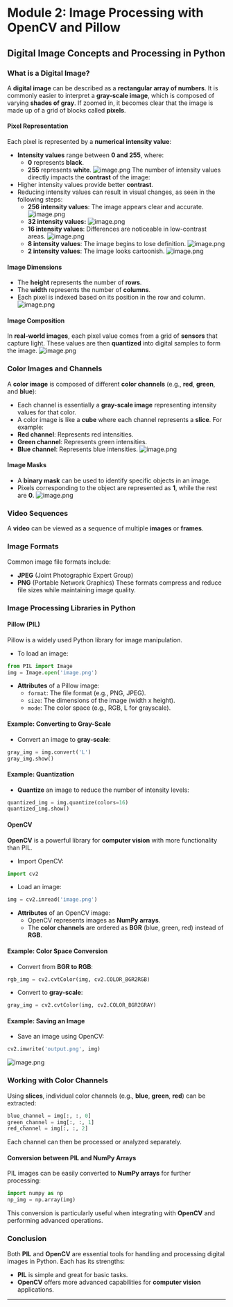 

# Module 2: Image Processing with OpenCV and Pillow
## Digital Image Concepts and Processing in Python
### What is a Digital Image?
A **digital image** can be described as a **rectangular array of numbers**. It is commonly easier to interpret a **gray-scale image**, which is composed of varying **shades of gray**. If zoomed in, it becomes clear that the image is made up of a grid of blocks called **pixels**.
#### Pixel Representation
Each pixel is represented by a **numerical intensity value**:
- **Intensity values** range between **0 and 255**, where:
	- **0** represents **black**.
	- **255** represents **white**.
![image.png](https://prod-files-secure.s3.us-west-2.amazonaws.com/03e82b26-cccb-4906-bb56-adabcbdc0655/fa1bb4aa-313a-44c2-a7b3-7fa4a8432b08/image.png?X-Amz-Algorithm=AWS4-HMAC-SHA256&X-Amz-Content-Sha256=UNSIGNED-PAYLOAD&X-Amz-Credential=ASIAZI2LB46622HK5HSV%2F20250204%2Fus-west-2%2Fs3%2Faws4_request&X-Amz-Date=20250204T171247Z&X-Amz-Expires=3600&X-Amz-Security-Token=IQoJb3JpZ2luX2VjEBkaCXVzLXdlc3QtMiJHMEUCIEUL6Gjg4TVhuqugWxuOuHFGqR5NcY2i%2BbyZaiqa7nbeAiEAzTUDU6X5zuMAwUGxKRNZenAlfBwAqIqH78SBzuyLFvQq%2FwMIMhAAGgw2Mzc0MjMxODM4MDUiDGCgk%2FBYqM4ID7eueyrcA5b9KfEDKYYNL2HRluzUS%2BBLkoO8NgZZpkro%2Fwse7%2FpbsSaEjUqwOAYdTksP%2B2ozpbU3CZ%2FRXW4kztn66EcLxkP%2Bn8Rtm9ZL6ijvfdXYO%2BlrUdtpvLTe79D3hhVk6vLsCdaaL4hHjrSz1GFN7cDrItzzqploNa6b8YP2mCe%2BVLC7W4Hq7vYb5AnP6OlWYV2A8tHoGJiDeG5gkt56FYXHSGiH30bJ0ufFakQWKcNR6%2BBjR8EyItfyyNwxB33uH7IME8aWOUOwYB3%2F%2FhAXE%2Bh2ZM%2F7OUDqCNY07piQQhnaX0GDxdQyVoMrKCccvuUBPZ47lz76Y4e5leFvj1zo%2BPPxg%2FS3puChdDeibHUusC8KziBxYxJR04vjC1UEUGZhZ6Cf5fGXGoSIWlR%2F5h2aEpP3ehtVlypeKpyzegvnrfZVKjhglLlqulr1wgXbvWmFZkQC%2F9r8cF%2FytiY8Yvl5J%2Bpvc0bXA8aJy4uMs4tisqMe2Q5Ygt4BuvzGmSmVhfVgjFRKqx32FVLqnDUEpH6SEzA28SUOmjF5WZLVhT8%2Fy%2Fc9FO%2BOzjwTgvniyTlwvhd6%2Fx3WAFDwmGbPuGYKALdbQ1UoRsH22UIp%2FOXLc3DX816vNDtUIsIZ9%2BVyQ%2F8hJgaTMPSDib0GOqUBS79RiW68H%2FnrFSexpg6cV6IqBrvBXrXbvioe0AnT6wvzNeU%2BemciT2Zh82YAuLHfQpwgTjm8zHbXjCExA0pfAE9S97Yl1ICmO0KwOzP1thiZPMzeUILnIhy1IXzW71W4D2lHZJ35RepQwOQWQ%2BN%2FWEogmpwXeY6ffz0t8q9RcatbC9booUSIaLo5HVkdUCs8FtZ5DWa52bTdgU4y9Op67YEUQ91o&X-Amz-Signature=0b74e40dc1c1682c2f56c9af539c35aaaf1b63ec849fa9b9ce704b2e25f41cdd&X-Amz-SignedHeaders=host&x-id=GetObject)
The number of intensity values directly impacts the **contrast** of the image:
- Higher intensity values provide better **contrast**.
- Reducing intensity values can result in visual changes, as seen in the following steps:
	- **256 intensity values**: The image appears clear and accurate.
![image.png](https://prod-files-secure.s3.us-west-2.amazonaws.com/03e82b26-cccb-4906-bb56-adabcbdc0655/0de7dfb4-99dc-4b87-8932-5165b3c3b775/image.png?X-Amz-Algorithm=AWS4-HMAC-SHA256&X-Amz-Content-Sha256=UNSIGNED-PAYLOAD&X-Amz-Credential=ASIAZI2LB466TIPHWM72%2F20250204%2Fus-west-2%2Fs3%2Faws4_request&X-Amz-Date=20250204T171248Z&X-Amz-Expires=3600&X-Amz-Security-Token=IQoJb3JpZ2luX2VjEBkaCXVzLXdlc3QtMiJGMEQCIDN%2FSD0QI8EHMOI9ALmla6c1s0lScyYOn9wqy0vbjZm6AiAvJZFYuFhKUbHwFMS2aek0h5e2%2BSiFNTi7yA00JhiU%2Bir%2FAwgyEAAaDDYzNzQyMzE4MzgwNSIMGHseSzqICs3KR4WjKtwDFMliLEegpCJBoIQSBlpkykrvS3JsjwmI2nKKCbFcHIYtr4wfBxmPmKjWGfk%2FM%2BNo2ThWEv25vz%2B5AJtx9k3TmwyvEwCNAuAes%2BeWKyspF8%2B59VSVH9L6Sc0F53wvl1nG%2BoRQo3ms9xs6iSw0CRKusalwET45c5zrzeyC8ApyIKS31JGlOf48%2FpPyJaoYNI8kfup0sZxPv%2FgQRQX%2B0zTXd%2FF82NBfwzXWw21iS1vI977Z14SWbGAWOarscNiZui4W5j4PF1WrOoddeAXcN9ir5vpjCNTu8QOr56LKFgYdwSTYBxFC%2F7zoKttbieA5hg2EIpATts6sTU6cjXj6W6pNTACSlh0lmJhxRgb0%2B6UsfzoA%2B80E1L2g48akkEl1EOMqfwpd86fdVkQsMk5TY%2FLF%2Fkjdc4ZPtUB8I%2FjXQU44XjNLCaY8frOCNxrVWR%2BzM02SmSUWHzm5juc%2Fp6AKBekj4jB2z95uxCxsVXoAAy5Of%2FuY7E6kOh86ZEMh4bMV2iXLDx%2BkjclZ7oKcscSdsVvZ36dlUYy0R%2BLET0pp04UB3jCB6AviuiHoOUkJ7TsTJUE0aiwtsAvQHSYYWAcMsSW0kS8ZnkDxoIInqS9tZdkZ%2B8LouFj7YjC6GBkdVbkwvYSJvQY6pgHYL7x6M%2BWx8r%2FmI%2FgitzZoFmyYuclDuBF5cpfkTlAtktUav1vs6mfE5pWjv6HvIxiNcDaQkND09ZwCZn%2BRkyg9%2B2aXowj95RnKowupzvdmxCRC64lstOBuIx0IYbaavS%2F45p1kvPSAtUnDUJRGH73%2FjUURg4tVOeWn9kCgoUo1KVgFaR3SY2HIr9g0FMFtSeRWpN78c7MvFhdatlV0NAg%2BBqSYjcJm&X-Amz-Signature=95849878d17e598387c94ae0fdbcad9b7696d9cb8bd8f8f885508498114321f3&X-Amz-SignedHeaders=host&x-id=GetObject)
	- **32 intensity values:**
![image.png](https://prod-files-secure.s3.us-west-2.amazonaws.com/03e82b26-cccb-4906-bb56-adabcbdc0655/7eb81f08-b190-4c5a-ba2b-2a498a15b2c4/image.png?X-Amz-Algorithm=AWS4-HMAC-SHA256&X-Amz-Content-Sha256=UNSIGNED-PAYLOAD&X-Amz-Credential=ASIAZI2LB466TIPHWM72%2F20250204%2Fus-west-2%2Fs3%2Faws4_request&X-Amz-Date=20250204T171248Z&X-Amz-Expires=3600&X-Amz-Security-Token=IQoJb3JpZ2luX2VjEBkaCXVzLXdlc3QtMiJGMEQCIDN%2FSD0QI8EHMOI9ALmla6c1s0lScyYOn9wqy0vbjZm6AiAvJZFYuFhKUbHwFMS2aek0h5e2%2BSiFNTi7yA00JhiU%2Bir%2FAwgyEAAaDDYzNzQyMzE4MzgwNSIMGHseSzqICs3KR4WjKtwDFMliLEegpCJBoIQSBlpkykrvS3JsjwmI2nKKCbFcHIYtr4wfBxmPmKjWGfk%2FM%2BNo2ThWEv25vz%2B5AJtx9k3TmwyvEwCNAuAes%2BeWKyspF8%2B59VSVH9L6Sc0F53wvl1nG%2BoRQo3ms9xs6iSw0CRKusalwET45c5zrzeyC8ApyIKS31JGlOf48%2FpPyJaoYNI8kfup0sZxPv%2FgQRQX%2B0zTXd%2FF82NBfwzXWw21iS1vI977Z14SWbGAWOarscNiZui4W5j4PF1WrOoddeAXcN9ir5vpjCNTu8QOr56LKFgYdwSTYBxFC%2F7zoKttbieA5hg2EIpATts6sTU6cjXj6W6pNTACSlh0lmJhxRgb0%2B6UsfzoA%2B80E1L2g48akkEl1EOMqfwpd86fdVkQsMk5TY%2FLF%2Fkjdc4ZPtUB8I%2FjXQU44XjNLCaY8frOCNxrVWR%2BzM02SmSUWHzm5juc%2Fp6AKBekj4jB2z95uxCxsVXoAAy5Of%2FuY7E6kOh86ZEMh4bMV2iXLDx%2BkjclZ7oKcscSdsVvZ36dlUYy0R%2BLET0pp04UB3jCB6AviuiHoOUkJ7TsTJUE0aiwtsAvQHSYYWAcMsSW0kS8ZnkDxoIInqS9tZdkZ%2B8LouFj7YjC6GBkdVbkwvYSJvQY6pgHYL7x6M%2BWx8r%2FmI%2FgitzZoFmyYuclDuBF5cpfkTlAtktUav1vs6mfE5pWjv6HvIxiNcDaQkND09ZwCZn%2BRkyg9%2B2aXowj95RnKowupzvdmxCRC64lstOBuIx0IYbaavS%2F45p1kvPSAtUnDUJRGH73%2FjUURg4tVOeWn9kCgoUo1KVgFaR3SY2HIr9g0FMFtSeRWpN78c7MvFhdatlV0NAg%2BBqSYjcJm&X-Amz-Signature=4932e92ce58e3504b19a704134800165b6e8dc80c6f45a57f99d66434559db1e&X-Amz-SignedHeaders=host&x-id=GetObject)
	- **16 intensity values**: Differences are noticeable in low-contrast areas.
![image.png](https://prod-files-secure.s3.us-west-2.amazonaws.com/03e82b26-cccb-4906-bb56-adabcbdc0655/6bf56d44-9a14-4b7b-98c2-1f00b8630f0c/image.png?X-Amz-Algorithm=AWS4-HMAC-SHA256&X-Amz-Content-Sha256=UNSIGNED-PAYLOAD&X-Amz-Credential=ASIAZI2LB466TIPHWM72%2F20250204%2Fus-west-2%2Fs3%2Faws4_request&X-Amz-Date=20250204T171248Z&X-Amz-Expires=3600&X-Amz-Security-Token=IQoJb3JpZ2luX2VjEBkaCXVzLXdlc3QtMiJGMEQCIDN%2FSD0QI8EHMOI9ALmla6c1s0lScyYOn9wqy0vbjZm6AiAvJZFYuFhKUbHwFMS2aek0h5e2%2BSiFNTi7yA00JhiU%2Bir%2FAwgyEAAaDDYzNzQyMzE4MzgwNSIMGHseSzqICs3KR4WjKtwDFMliLEegpCJBoIQSBlpkykrvS3JsjwmI2nKKCbFcHIYtr4wfBxmPmKjWGfk%2FM%2BNo2ThWEv25vz%2B5AJtx9k3TmwyvEwCNAuAes%2BeWKyspF8%2B59VSVH9L6Sc0F53wvl1nG%2BoRQo3ms9xs6iSw0CRKusalwET45c5zrzeyC8ApyIKS31JGlOf48%2FpPyJaoYNI8kfup0sZxPv%2FgQRQX%2B0zTXd%2FF82NBfwzXWw21iS1vI977Z14SWbGAWOarscNiZui4W5j4PF1WrOoddeAXcN9ir5vpjCNTu8QOr56LKFgYdwSTYBxFC%2F7zoKttbieA5hg2EIpATts6sTU6cjXj6W6pNTACSlh0lmJhxRgb0%2B6UsfzoA%2B80E1L2g48akkEl1EOMqfwpd86fdVkQsMk5TY%2FLF%2Fkjdc4ZPtUB8I%2FjXQU44XjNLCaY8frOCNxrVWR%2BzM02SmSUWHzm5juc%2Fp6AKBekj4jB2z95uxCxsVXoAAy5Of%2FuY7E6kOh86ZEMh4bMV2iXLDx%2BkjclZ7oKcscSdsVvZ36dlUYy0R%2BLET0pp04UB3jCB6AviuiHoOUkJ7TsTJUE0aiwtsAvQHSYYWAcMsSW0kS8ZnkDxoIInqS9tZdkZ%2B8LouFj7YjC6GBkdVbkwvYSJvQY6pgHYL7x6M%2BWx8r%2FmI%2FgitzZoFmyYuclDuBF5cpfkTlAtktUav1vs6mfE5pWjv6HvIxiNcDaQkND09ZwCZn%2BRkyg9%2B2aXowj95RnKowupzvdmxCRC64lstOBuIx0IYbaavS%2F45p1kvPSAtUnDUJRGH73%2FjUURg4tVOeWn9kCgoUo1KVgFaR3SY2HIr9g0FMFtSeRWpN78c7MvFhdatlV0NAg%2BBqSYjcJm&X-Amz-Signature=ab78b9ada64df5525c77c69b66899176a1639d0dafc4442be9724c34e82a8a8c&X-Amz-SignedHeaders=host&x-id=GetObject)
	- **8 intensity values**: The image begins to lose definition.
![image.png](https://prod-files-secure.s3.us-west-2.amazonaws.com/03e82b26-cccb-4906-bb56-adabcbdc0655/cca05878-ca1a-43e0-8bec-1d146756f9ae/image.png?X-Amz-Algorithm=AWS4-HMAC-SHA256&X-Amz-Content-Sha256=UNSIGNED-PAYLOAD&X-Amz-Credential=ASIAZI2LB466TIPHWM72%2F20250204%2Fus-west-2%2Fs3%2Faws4_request&X-Amz-Date=20250204T171248Z&X-Amz-Expires=3600&X-Amz-Security-Token=IQoJb3JpZ2luX2VjEBkaCXVzLXdlc3QtMiJGMEQCIDN%2FSD0QI8EHMOI9ALmla6c1s0lScyYOn9wqy0vbjZm6AiAvJZFYuFhKUbHwFMS2aek0h5e2%2BSiFNTi7yA00JhiU%2Bir%2FAwgyEAAaDDYzNzQyMzE4MzgwNSIMGHseSzqICs3KR4WjKtwDFMliLEegpCJBoIQSBlpkykrvS3JsjwmI2nKKCbFcHIYtr4wfBxmPmKjWGfk%2FM%2BNo2ThWEv25vz%2B5AJtx9k3TmwyvEwCNAuAes%2BeWKyspF8%2B59VSVH9L6Sc0F53wvl1nG%2BoRQo3ms9xs6iSw0CRKusalwET45c5zrzeyC8ApyIKS31JGlOf48%2FpPyJaoYNI8kfup0sZxPv%2FgQRQX%2B0zTXd%2FF82NBfwzXWw21iS1vI977Z14SWbGAWOarscNiZui4W5j4PF1WrOoddeAXcN9ir5vpjCNTu8QOr56LKFgYdwSTYBxFC%2F7zoKttbieA5hg2EIpATts6sTU6cjXj6W6pNTACSlh0lmJhxRgb0%2B6UsfzoA%2B80E1L2g48akkEl1EOMqfwpd86fdVkQsMk5TY%2FLF%2Fkjdc4ZPtUB8I%2FjXQU44XjNLCaY8frOCNxrVWR%2BzM02SmSUWHzm5juc%2Fp6AKBekj4jB2z95uxCxsVXoAAy5Of%2FuY7E6kOh86ZEMh4bMV2iXLDx%2BkjclZ7oKcscSdsVvZ36dlUYy0R%2BLET0pp04UB3jCB6AviuiHoOUkJ7TsTJUE0aiwtsAvQHSYYWAcMsSW0kS8ZnkDxoIInqS9tZdkZ%2B8LouFj7YjC6GBkdVbkwvYSJvQY6pgHYL7x6M%2BWx8r%2FmI%2FgitzZoFmyYuclDuBF5cpfkTlAtktUav1vs6mfE5pWjv6HvIxiNcDaQkND09ZwCZn%2BRkyg9%2B2aXowj95RnKowupzvdmxCRC64lstOBuIx0IYbaavS%2F45p1kvPSAtUnDUJRGH73%2FjUURg4tVOeWn9kCgoUo1KVgFaR3SY2HIr9g0FMFtSeRWpN78c7MvFhdatlV0NAg%2BBqSYjcJm&X-Amz-Signature=52eeb064d08f3ce8c6819c2fc2201540fc4b35da6f5e8d513511c581ff67ddc2&X-Amz-SignedHeaders=host&x-id=GetObject)
	- **2 intensity values**: The image looks cartoonish.
![image.png](https://prod-files-secure.s3.us-west-2.amazonaws.com/03e82b26-cccb-4906-bb56-adabcbdc0655/12da64d7-6b97-44e0-bc2c-52b9c47ce212/image.png?X-Amz-Algorithm=AWS4-HMAC-SHA256&X-Amz-Content-Sha256=UNSIGNED-PAYLOAD&X-Amz-Credential=ASIAZI2LB466TIPHWM72%2F20250204%2Fus-west-2%2Fs3%2Faws4_request&X-Amz-Date=20250204T171248Z&X-Amz-Expires=3600&X-Amz-Security-Token=IQoJb3JpZ2luX2VjEBkaCXVzLXdlc3QtMiJGMEQCIDN%2FSD0QI8EHMOI9ALmla6c1s0lScyYOn9wqy0vbjZm6AiAvJZFYuFhKUbHwFMS2aek0h5e2%2BSiFNTi7yA00JhiU%2Bir%2FAwgyEAAaDDYzNzQyMzE4MzgwNSIMGHseSzqICs3KR4WjKtwDFMliLEegpCJBoIQSBlpkykrvS3JsjwmI2nKKCbFcHIYtr4wfBxmPmKjWGfk%2FM%2BNo2ThWEv25vz%2B5AJtx9k3TmwyvEwCNAuAes%2BeWKyspF8%2B59VSVH9L6Sc0F53wvl1nG%2BoRQo3ms9xs6iSw0CRKusalwET45c5zrzeyC8ApyIKS31JGlOf48%2FpPyJaoYNI8kfup0sZxPv%2FgQRQX%2B0zTXd%2FF82NBfwzXWw21iS1vI977Z14SWbGAWOarscNiZui4W5j4PF1WrOoddeAXcN9ir5vpjCNTu8QOr56LKFgYdwSTYBxFC%2F7zoKttbieA5hg2EIpATts6sTU6cjXj6W6pNTACSlh0lmJhxRgb0%2B6UsfzoA%2B80E1L2g48akkEl1EOMqfwpd86fdVkQsMk5TY%2FLF%2Fkjdc4ZPtUB8I%2FjXQU44XjNLCaY8frOCNxrVWR%2BzM02SmSUWHzm5juc%2Fp6AKBekj4jB2z95uxCxsVXoAAy5Of%2FuY7E6kOh86ZEMh4bMV2iXLDx%2BkjclZ7oKcscSdsVvZ36dlUYy0R%2BLET0pp04UB3jCB6AviuiHoOUkJ7TsTJUE0aiwtsAvQHSYYWAcMsSW0kS8ZnkDxoIInqS9tZdkZ%2B8LouFj7YjC6GBkdVbkwvYSJvQY6pgHYL7x6M%2BWx8r%2FmI%2FgitzZoFmyYuclDuBF5cpfkTlAtktUav1vs6mfE5pWjv6HvIxiNcDaQkND09ZwCZn%2BRkyg9%2B2aXowj95RnKowupzvdmxCRC64lstOBuIx0IYbaavS%2F45p1kvPSAtUnDUJRGH73%2FjUURg4tVOeWn9kCgoUo1KVgFaR3SY2HIr9g0FMFtSeRWpN78c7MvFhdatlV0NAg%2BBqSYjcJm&X-Amz-Signature=d481a40b0b82dfb3a356c2014614030211a75b9e11eb3a49c852f41cd0d3133b&X-Amz-SignedHeaders=host&x-id=GetObject)
#### Image Dimensions
- The **height** represents the number of **rows**.
- The **width** represents the number of **columns**.
- Each pixel is indexed based on its position in the row and column.
![image.png](https://prod-files-secure.s3.us-west-2.amazonaws.com/03e82b26-cccb-4906-bb56-adabcbdc0655/ff056335-e79e-4491-b508-30cd45b6c194/image.png?X-Amz-Algorithm=AWS4-HMAC-SHA256&X-Amz-Content-Sha256=UNSIGNED-PAYLOAD&X-Amz-Credential=ASIAZI2LB46622HK5HSV%2F20250204%2Fus-west-2%2Fs3%2Faws4_request&X-Amz-Date=20250204T171247Z&X-Amz-Expires=3600&X-Amz-Security-Token=IQoJb3JpZ2luX2VjEBkaCXVzLXdlc3QtMiJHMEUCIEUL6Gjg4TVhuqugWxuOuHFGqR5NcY2i%2BbyZaiqa7nbeAiEAzTUDU6X5zuMAwUGxKRNZenAlfBwAqIqH78SBzuyLFvQq%2FwMIMhAAGgw2Mzc0MjMxODM4MDUiDGCgk%2FBYqM4ID7eueyrcA5b9KfEDKYYNL2HRluzUS%2BBLkoO8NgZZpkro%2Fwse7%2FpbsSaEjUqwOAYdTksP%2B2ozpbU3CZ%2FRXW4kztn66EcLxkP%2Bn8Rtm9ZL6ijvfdXYO%2BlrUdtpvLTe79D3hhVk6vLsCdaaL4hHjrSz1GFN7cDrItzzqploNa6b8YP2mCe%2BVLC7W4Hq7vYb5AnP6OlWYV2A8tHoGJiDeG5gkt56FYXHSGiH30bJ0ufFakQWKcNR6%2BBjR8EyItfyyNwxB33uH7IME8aWOUOwYB3%2F%2FhAXE%2Bh2ZM%2F7OUDqCNY07piQQhnaX0GDxdQyVoMrKCccvuUBPZ47lz76Y4e5leFvj1zo%2BPPxg%2FS3puChdDeibHUusC8KziBxYxJR04vjC1UEUGZhZ6Cf5fGXGoSIWlR%2F5h2aEpP3ehtVlypeKpyzegvnrfZVKjhglLlqulr1wgXbvWmFZkQC%2F9r8cF%2FytiY8Yvl5J%2Bpvc0bXA8aJy4uMs4tisqMe2Q5Ygt4BuvzGmSmVhfVgjFRKqx32FVLqnDUEpH6SEzA28SUOmjF5WZLVhT8%2Fy%2Fc9FO%2BOzjwTgvniyTlwvhd6%2Fx3WAFDwmGbPuGYKALdbQ1UoRsH22UIp%2FOXLc3DX816vNDtUIsIZ9%2BVyQ%2F8hJgaTMPSDib0GOqUBS79RiW68H%2FnrFSexpg6cV6IqBrvBXrXbvioe0AnT6wvzNeU%2BemciT2Zh82YAuLHfQpwgTjm8zHbXjCExA0pfAE9S97Yl1ICmO0KwOzP1thiZPMzeUILnIhy1IXzW71W4D2lHZJ35RepQwOQWQ%2BN%2FWEogmpwXeY6ffz0t8q9RcatbC9booUSIaLo5HVkdUCs8FtZ5DWa52bTdgU4y9Op67YEUQ91o&X-Amz-Signature=8a2d097b3aece090e2b3fa4f77b345f0975d227c11636a8b83f2a726b17b7ce8&X-Amz-SignedHeaders=host&x-id=GetObject)
#### Image Composition
In **real-world images**, each pixel value comes from a grid of **sensors** that capture light. These values are then **quantized** into digital samples to form the image.
![image.png](https://prod-files-secure.s3.us-west-2.amazonaws.com/03e82b26-cccb-4906-bb56-adabcbdc0655/0c721ea0-409b-4d32-b630-a00d6f170d18/image.png?X-Amz-Algorithm=AWS4-HMAC-SHA256&X-Amz-Content-Sha256=UNSIGNED-PAYLOAD&X-Amz-Credential=ASIAZI2LB46622HK5HSV%2F20250204%2Fus-west-2%2Fs3%2Faws4_request&X-Amz-Date=20250204T171247Z&X-Amz-Expires=3600&X-Amz-Security-Token=IQoJb3JpZ2luX2VjEBkaCXVzLXdlc3QtMiJHMEUCIEUL6Gjg4TVhuqugWxuOuHFGqR5NcY2i%2BbyZaiqa7nbeAiEAzTUDU6X5zuMAwUGxKRNZenAlfBwAqIqH78SBzuyLFvQq%2FwMIMhAAGgw2Mzc0MjMxODM4MDUiDGCgk%2FBYqM4ID7eueyrcA5b9KfEDKYYNL2HRluzUS%2BBLkoO8NgZZpkro%2Fwse7%2FpbsSaEjUqwOAYdTksP%2B2ozpbU3CZ%2FRXW4kztn66EcLxkP%2Bn8Rtm9ZL6ijvfdXYO%2BlrUdtpvLTe79D3hhVk6vLsCdaaL4hHjrSz1GFN7cDrItzzqploNa6b8YP2mCe%2BVLC7W4Hq7vYb5AnP6OlWYV2A8tHoGJiDeG5gkt56FYXHSGiH30bJ0ufFakQWKcNR6%2BBjR8EyItfyyNwxB33uH7IME8aWOUOwYB3%2F%2FhAXE%2Bh2ZM%2F7OUDqCNY07piQQhnaX0GDxdQyVoMrKCccvuUBPZ47lz76Y4e5leFvj1zo%2BPPxg%2FS3puChdDeibHUusC8KziBxYxJR04vjC1UEUGZhZ6Cf5fGXGoSIWlR%2F5h2aEpP3ehtVlypeKpyzegvnrfZVKjhglLlqulr1wgXbvWmFZkQC%2F9r8cF%2FytiY8Yvl5J%2Bpvc0bXA8aJy4uMs4tisqMe2Q5Ygt4BuvzGmSmVhfVgjFRKqx32FVLqnDUEpH6SEzA28SUOmjF5WZLVhT8%2Fy%2Fc9FO%2BOzjwTgvniyTlwvhd6%2Fx3WAFDwmGbPuGYKALdbQ1UoRsH22UIp%2FOXLc3DX816vNDtUIsIZ9%2BVyQ%2F8hJgaTMPSDib0GOqUBS79RiW68H%2FnrFSexpg6cV6IqBrvBXrXbvioe0AnT6wvzNeU%2BemciT2Zh82YAuLHfQpwgTjm8zHbXjCExA0pfAE9S97Yl1ICmO0KwOzP1thiZPMzeUILnIhy1IXzW71W4D2lHZJ35RepQwOQWQ%2BN%2FWEogmpwXeY6ffz0t8q9RcatbC9booUSIaLo5HVkdUCs8FtZ5DWa52bTdgU4y9Op67YEUQ91o&X-Amz-Signature=3f1fcc4abbfe9c947ecf7d5bbe29efee91b6d290d3200dcc5764ae9c8e0b5818&X-Amz-SignedHeaders=host&x-id=GetObject)
### Color Images and Channels
A **color image** is composed of different **color channels** (e.g., **red**, **green**, and **blue**):
- Each channel is essentially a **gray-scale image** representing intensity values for that color.
- A color image is like a **cube** where each channel represents a **slice**.
For example:
- **Red channel**: Represents red intensities.
- **Green channel**: Represents green intensities.
- **Blue channel**: Represents blue intensities.
![image.png](https://prod-files-secure.s3.us-west-2.amazonaws.com/03e82b26-cccb-4906-bb56-adabcbdc0655/c0cc17c9-842f-413f-82e8-f3f44278cf74/image.png?X-Amz-Algorithm=AWS4-HMAC-SHA256&X-Amz-Content-Sha256=UNSIGNED-PAYLOAD&X-Amz-Credential=ASIAZI2LB46622HK5HSV%2F20250204%2Fus-west-2%2Fs3%2Faws4_request&X-Amz-Date=20250204T171247Z&X-Amz-Expires=3600&X-Amz-Security-Token=IQoJb3JpZ2luX2VjEBkaCXVzLXdlc3QtMiJHMEUCIEUL6Gjg4TVhuqugWxuOuHFGqR5NcY2i%2BbyZaiqa7nbeAiEAzTUDU6X5zuMAwUGxKRNZenAlfBwAqIqH78SBzuyLFvQq%2FwMIMhAAGgw2Mzc0MjMxODM4MDUiDGCgk%2FBYqM4ID7eueyrcA5b9KfEDKYYNL2HRluzUS%2BBLkoO8NgZZpkro%2Fwse7%2FpbsSaEjUqwOAYdTksP%2B2ozpbU3CZ%2FRXW4kztn66EcLxkP%2Bn8Rtm9ZL6ijvfdXYO%2BlrUdtpvLTe79D3hhVk6vLsCdaaL4hHjrSz1GFN7cDrItzzqploNa6b8YP2mCe%2BVLC7W4Hq7vYb5AnP6OlWYV2A8tHoGJiDeG5gkt56FYXHSGiH30bJ0ufFakQWKcNR6%2BBjR8EyItfyyNwxB33uH7IME8aWOUOwYB3%2F%2FhAXE%2Bh2ZM%2F7OUDqCNY07piQQhnaX0GDxdQyVoMrKCccvuUBPZ47lz76Y4e5leFvj1zo%2BPPxg%2FS3puChdDeibHUusC8KziBxYxJR04vjC1UEUGZhZ6Cf5fGXGoSIWlR%2F5h2aEpP3ehtVlypeKpyzegvnrfZVKjhglLlqulr1wgXbvWmFZkQC%2F9r8cF%2FytiY8Yvl5J%2Bpvc0bXA8aJy4uMs4tisqMe2Q5Ygt4BuvzGmSmVhfVgjFRKqx32FVLqnDUEpH6SEzA28SUOmjF5WZLVhT8%2Fy%2Fc9FO%2BOzjwTgvniyTlwvhd6%2Fx3WAFDwmGbPuGYKALdbQ1UoRsH22UIp%2FOXLc3DX816vNDtUIsIZ9%2BVyQ%2F8hJgaTMPSDib0GOqUBS79RiW68H%2FnrFSexpg6cV6IqBrvBXrXbvioe0AnT6wvzNeU%2BemciT2Zh82YAuLHfQpwgTjm8zHbXjCExA0pfAE9S97Yl1ICmO0KwOzP1thiZPMzeUILnIhy1IXzW71W4D2lHZJ35RepQwOQWQ%2BN%2FWEogmpwXeY6ffz0t8q9RcatbC9booUSIaLo5HVkdUCs8FtZ5DWa52bTdgU4y9Op67YEUQ91o&X-Amz-Signature=5c415ff0cbd652a386ff78e4302e9cc982ca5a97c52d970e4e909ec90b037afa&X-Amz-SignedHeaders=host&x-id=GetObject)
#### Image Masks
- A **binary mask** can be used to identify specific objects in an image.
- Pixels corresponding to the object are represented as **1**, while the rest are **0**.
![image.png](https://prod-files-secure.s3.us-west-2.amazonaws.com/03e82b26-cccb-4906-bb56-adabcbdc0655/667eab4d-d19d-4618-81d0-663b6beb002c/image.png?X-Amz-Algorithm=AWS4-HMAC-SHA256&X-Amz-Content-Sha256=UNSIGNED-PAYLOAD&X-Amz-Credential=ASIAZI2LB46622HK5HSV%2F20250204%2Fus-west-2%2Fs3%2Faws4_request&X-Amz-Date=20250204T171247Z&X-Amz-Expires=3600&X-Amz-Security-Token=IQoJb3JpZ2luX2VjEBkaCXVzLXdlc3QtMiJHMEUCIEUL6Gjg4TVhuqugWxuOuHFGqR5NcY2i%2BbyZaiqa7nbeAiEAzTUDU6X5zuMAwUGxKRNZenAlfBwAqIqH78SBzuyLFvQq%2FwMIMhAAGgw2Mzc0MjMxODM4MDUiDGCgk%2FBYqM4ID7eueyrcA5b9KfEDKYYNL2HRluzUS%2BBLkoO8NgZZpkro%2Fwse7%2FpbsSaEjUqwOAYdTksP%2B2ozpbU3CZ%2FRXW4kztn66EcLxkP%2Bn8Rtm9ZL6ijvfdXYO%2BlrUdtpvLTe79D3hhVk6vLsCdaaL4hHjrSz1GFN7cDrItzzqploNa6b8YP2mCe%2BVLC7W4Hq7vYb5AnP6OlWYV2A8tHoGJiDeG5gkt56FYXHSGiH30bJ0ufFakQWKcNR6%2BBjR8EyItfyyNwxB33uH7IME8aWOUOwYB3%2F%2FhAXE%2Bh2ZM%2F7OUDqCNY07piQQhnaX0GDxdQyVoMrKCccvuUBPZ47lz76Y4e5leFvj1zo%2BPPxg%2FS3puChdDeibHUusC8KziBxYxJR04vjC1UEUGZhZ6Cf5fGXGoSIWlR%2F5h2aEpP3ehtVlypeKpyzegvnrfZVKjhglLlqulr1wgXbvWmFZkQC%2F9r8cF%2FytiY8Yvl5J%2Bpvc0bXA8aJy4uMs4tisqMe2Q5Ygt4BuvzGmSmVhfVgjFRKqx32FVLqnDUEpH6SEzA28SUOmjF5WZLVhT8%2Fy%2Fc9FO%2BOzjwTgvniyTlwvhd6%2Fx3WAFDwmGbPuGYKALdbQ1UoRsH22UIp%2FOXLc3DX816vNDtUIsIZ9%2BVyQ%2F8hJgaTMPSDib0GOqUBS79RiW68H%2FnrFSexpg6cV6IqBrvBXrXbvioe0AnT6wvzNeU%2BemciT2Zh82YAuLHfQpwgTjm8zHbXjCExA0pfAE9S97Yl1ICmO0KwOzP1thiZPMzeUILnIhy1IXzW71W4D2lHZJ35RepQwOQWQ%2BN%2FWEogmpwXeY6ffz0t8q9RcatbC9booUSIaLo5HVkdUCs8FtZ5DWa52bTdgU4y9Op67YEUQ91o&X-Amz-Signature=8cbe363d4ed2622046a73ecde1213ebe0449fb2715572cc603809f7eab9eb786&X-Amz-SignedHeaders=host&x-id=GetObject)
### Video Sequences
A **video** can be viewed as a sequence of multiple **images** or **frames**.
### Image Formats
Common image file formats include:
- **JPEG** (Joint Photographic Expert Group)
- **PNG** (Portable Network Graphics)
These formats compress and reduce file sizes while maintaining image quality.
### Image Processing Libraries in Python
#### Pillow (PIL)
Pillow is a widely used Python library for image manipulation.
- To load an image:
```python
from PIL import Image
img = Image.open('image.png')
```
- **Attributes** of a Pillow image:
	- `format`: The file format (e.g., PNG, JPEG).
	- `size`: The dimensions of the image (width x height).
	- `mode`: The color space (e.g., RGB, L for grayscale).
#### Example: Converting to Gray-Scale
- Convert an image to **gray-scale**:
```python
gray_img = img.convert('L')
gray_img.show()
```
#### Example: Quantization
- **Quantize** an image to reduce the number of intensity levels:
```python
quantized_img = img.quantize(colors=16)
quantized_img.show()
```
#### OpenCV
**OpenCV** is a powerful library for **computer vision** with more functionality than PIL.
- Import OpenCV:
```python
import cv2
```
- Load an image:
```python
img = cv2.imread('image.png')
```
- **Attributes** of an OpenCV image:
	- OpenCV represents images as **NumPy arrays**.
	- The **color channels** are ordered as **BGR** (blue, green, red) instead of **RGB**.
#### Example: Color Space Conversion
- Convert from **BGR to RGB**:
```python
rgb_img = cv2.cvtColor(img, cv2.COLOR_BGR2RGB)
```
- Convert to **gray-scale**:
```python
gray_img = cv2.cvtColor(img, cv2.COLOR_BGR2GRAY)
```
#### Example: Saving an Image
- Save an image using OpenCV:
```python
cv2.imwrite('output.png', img)
```
![image.png](https://prod-files-secure.s3.us-west-2.amazonaws.com/03e82b26-cccb-4906-bb56-adabcbdc0655/25fcc977-54ea-484c-997e-9b6bd016f347/image.png?X-Amz-Algorithm=AWS4-HMAC-SHA256&X-Amz-Content-Sha256=UNSIGNED-PAYLOAD&X-Amz-Credential=ASIAZI2LB46622HK5HSV%2F20250204%2Fus-west-2%2Fs3%2Faws4_request&X-Amz-Date=20250204T171247Z&X-Amz-Expires=3600&X-Amz-Security-Token=IQoJb3JpZ2luX2VjEBkaCXVzLXdlc3QtMiJHMEUCIEUL6Gjg4TVhuqugWxuOuHFGqR5NcY2i%2BbyZaiqa7nbeAiEAzTUDU6X5zuMAwUGxKRNZenAlfBwAqIqH78SBzuyLFvQq%2FwMIMhAAGgw2Mzc0MjMxODM4MDUiDGCgk%2FBYqM4ID7eueyrcA5b9KfEDKYYNL2HRluzUS%2BBLkoO8NgZZpkro%2Fwse7%2FpbsSaEjUqwOAYdTksP%2B2ozpbU3CZ%2FRXW4kztn66EcLxkP%2Bn8Rtm9ZL6ijvfdXYO%2BlrUdtpvLTe79D3hhVk6vLsCdaaL4hHjrSz1GFN7cDrItzzqploNa6b8YP2mCe%2BVLC7W4Hq7vYb5AnP6OlWYV2A8tHoGJiDeG5gkt56FYXHSGiH30bJ0ufFakQWKcNR6%2BBjR8EyItfyyNwxB33uH7IME8aWOUOwYB3%2F%2FhAXE%2Bh2ZM%2F7OUDqCNY07piQQhnaX0GDxdQyVoMrKCccvuUBPZ47lz76Y4e5leFvj1zo%2BPPxg%2FS3puChdDeibHUusC8KziBxYxJR04vjC1UEUGZhZ6Cf5fGXGoSIWlR%2F5h2aEpP3ehtVlypeKpyzegvnrfZVKjhglLlqulr1wgXbvWmFZkQC%2F9r8cF%2FytiY8Yvl5J%2Bpvc0bXA8aJy4uMs4tisqMe2Q5Ygt4BuvzGmSmVhfVgjFRKqx32FVLqnDUEpH6SEzA28SUOmjF5WZLVhT8%2Fy%2Fc9FO%2BOzjwTgvniyTlwvhd6%2Fx3WAFDwmGbPuGYKALdbQ1UoRsH22UIp%2FOXLc3DX816vNDtUIsIZ9%2BVyQ%2F8hJgaTMPSDib0GOqUBS79RiW68H%2FnrFSexpg6cV6IqBrvBXrXbvioe0AnT6wvzNeU%2BemciT2Zh82YAuLHfQpwgTjm8zHbXjCExA0pfAE9S97Yl1ICmO0KwOzP1thiZPMzeUILnIhy1IXzW71W4D2lHZJ35RepQwOQWQ%2BN%2FWEogmpwXeY6ffz0t8q9RcatbC9booUSIaLo5HVkdUCs8FtZ5DWa52bTdgU4y9Op67YEUQ91o&X-Amz-Signature=86d841d07f4cc01d20d65ca0e5f56d520d04269d22b2441eb0154d7bdb673856&X-Amz-SignedHeaders=host&x-id=GetObject)
### Working with Color Channels
Using **slices**, individual color channels (e.g., **blue**, **green**, **red**) can be extracted:
```python
blue_channel = img[:, :, 0]
green_channel = img[:, :, 1]
red_channel = img[:, :, 2]
```
Each channel can then be processed or analyzed separately.
#### Conversion between PIL and NumPy Arrays
PIL images can be easily converted to **NumPy arrays** for further processing:
```python
import numpy as np
np_img = np.array(img)
```
This conversion is particularly useful when integrating with **OpenCV** and performing advanced operations.
### Conclusion
Both **PIL** and **OpenCV** are essential tools for handling and processing digital images in Python. Each has its strengths:
- **PIL** is simple and great for basic tasks.
- **OpenCV** offers more advanced capabilities for **computer vision** applications.
___


